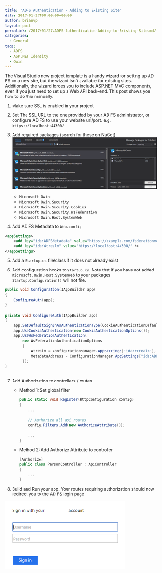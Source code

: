 ```yaml
---
title: 'ADFS Authentication - Adding to Existing Site'
date: 2017-01-27T00:00:00+00:00
author: brianvp
layout: post
permalink: /2017/01/27/ADFS-Authentication-Adding-to-Existing-Site.md/
categories:
  - General
tags:
  - ADFS
  - ASP.NET Identity
  - Owin
---
```


The Visual Studio new project template is a handy wizard for setting up AD FS on a new site, but the wizard isn't available for existing sites.  Additionally, the wizard forces you to include ASP.NET MVC components, even if you just need to set up a Web API back-end.  This post shows you how to do this manually. 

1. Make sure SSL is enabled in your project.

2. Set The SSL URL to the one provided by your AD FS administrator, or configure AD FS to use your website url/port. e.g. `https://localhost:44300/`

3. Add required packages (search for these on NuGet)
    ![manual adfs nuget](/assets/manual_adfs_nuget.png)
    - `Microsoft.Owin`
    - `Microsoft.Owin.Security`
    - `Microsoft.Owin.Security.Cookies`
    - `Microsoft.Owin.Security.WsFederation`
    - `Microsoft.Owin.Host.SystemWeb`
    
4. Add AD FS Metadata to `Web.config`

```xml
<appSettings>
    <add key="ida:ADFSMetadata" value="https://example.com/federationmetadata/2007-06/federationmetadata.xml" />
    <add key="ida:Wtrealm" value="https://localhost:44300/" />
</appSettings>
```

5. Add a `Startup.cs` file/class if it does not already exist

6. Add configuration hooks to `Startup.cs`. Note that if you have not added `Microsoft.Owin.Host.SystemWeb` to your packages `Startup.Configuration()` will not fire.

```csharp
public void Configuration(IAppBuilder app)
{
    ConfigureAuth(app);
}

private void ConfigureAuth(IAppBuilder app)
{
    app.SetDefaultSignInAsAuthenticationType(CookieAuthenticationDefaults.AuthenticationType);
    app.UseCookieAuthentication(new CookieAuthenticationOptions());
    app.UseWsFederationAuthentication(
        new WsFederationAuthenticationOptions
        {
            Wtrealm = ConfigurationManager.AppSettings["ida:Wtrealm"],
            MetadataAddress = ConfigurationManager.AppSettings["ida:ADFSMetadata"]
        });
}
           
```

7. Add Authorization to controllers / routes.  
    - Method 1: Set global filter

        ```csharp
        public static void Register(HttpConfiguration config)
        {
            ...

            // Authorize all api routes
            config.Filters.Add(new AuthorizeAttribute());

            ...
        }
        ```

    - Method 2: Add Authorize Attribute to controller

        ```csharp
        [Authorize]
        public class PersonController : ApiController
        {
            ...
        }
        ```

8.  Build and Run your app.  Your routes requiring authorization should now redirect you to the AD FS login page

![manual adfs signin](/assets/manual_adfs_signin.png)

